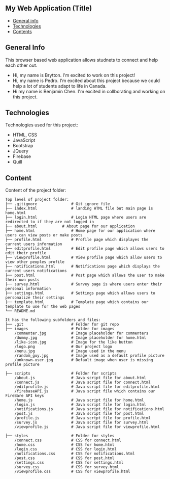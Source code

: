 ## My Web Application (Title)

* [General info](#general-info)
* [Technologies](#technologies)
* [Contents](#content)

## General Info
This browser based web application allows studnets to connect and help each other out.
* Hi, my name is Brytton. I'm excited to work on this project!
* Hi, my name is Pedro. I'm excited about this project because we could help a lot of students adapt to life in Canada.
* Hi my name is Benjamin Chen. I'm excited in collborating and working on this project.
	
## Technologies
Technologies used for this project:
* HTML, CSS
* JavaScript
* Bootstrap 
* JQuery
* Firebase
* Quill
	
## Content
Content of the project folder:

```
Top level of project folder: 
├── .gitignore               # Git ignore file
├── index.html               # landing HTML file but main page is home.html
├── login.html               # Login HTML page where users are redirected to if they are not logged in
├── about.html		     # About page for our application
├── home.html                # Home page for our application where users can view posts or make posts
├── profile.html             # Profile page which displayes the current users information
├── editprofile.html         # Edit profile page which allows users to edit their profile
├── viewprofile.html         # View profile page which allow users to view other peoples profile
├── notifications.html       # Notifications page which displays the current users notifications
├── post.html                # Post page which allows the user to make their own posts
├── survey.html              # Survey page is where users enter their personal information
├── settings.html            # Settings page which allows users to personalize their settings
├── template.html            # Template page which contains our template to use for the web pages
└── README.md

It has the following subfolders and files:
├── .git                     # Folder for git repo
├── images                   # Folder for images
    /commenter.jpg           # Image placeholder for commenters 
    /dummy.jpg               # Image placeholder for home.html 
    /like-icon.jpg           # Image for the like button 
    /logo.png                # Our project logo
    /menu.jpg                # Image used in the menu
    /random_guy.jpg          # Image used as a default profile picture 
    /unknown-user.jpg        # Default image when user is missing profile picture

├── scripts                  # Folder for scripts
    /about.js                # Java script file for about.html 
    /connect.js              # Java script file for connect.html 
    /editprofile.js          # Java script file for editprofile.html 
    /firebaseAPI.js          # Java script file which contains our FireBare API keys 
    /home.js                 # Java script file for home.html
    /login.js                # Java script file for login.html 
    /notifications.js        # Java script file for notifications.html 
    /post.js                 # Java script file for post.html
    /profile.js              # Java scrtpt file for profile.html 
    /survey.js               # Java script file for survey.html 
    /viewprofile.js          # Java script file for viewprofile.html 
    
├── styles                   # Folder for styles
    /connect.css             # CSS for connect.html
    /home.css                # CSS for home.html
    /login.css               # CSS for login.html
    /notifications.css       # CSS for notifications.html 
    /post.css                # CSS for post.html
    /settings.css            # CSS for settings.html
    /survey.css              # CSS for survey.html
    /viewprofile.css         # CSS for viewprofile.html
```
